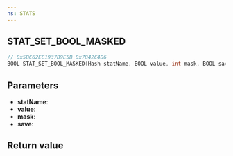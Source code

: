 ```yaml
---
ns: STATS
---
```

## STAT_SET_BOOL_MASKED

```c
// 0x5BC62EC1937B9E5B 0x7842C4D6
BOOL STAT_SET_BOOL_MASKED(Hash statName, BOOL value, int mask, BOOL save);
```


## Parameters
* **statName**: 
* **value**: 
* **mask**: 
* **save**: 

## Return value
